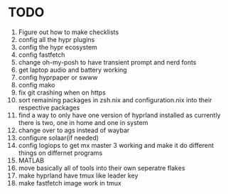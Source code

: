 # TODO
1. Figure out how to make checklists
2. config all the hypr plugins
3. config the hypr ecosystem
4. config fastfetch
5. change oh-my-posh to have transient prompt and nerd fonts
6. get laptop audio and battery working
7. config hyprpaper or swww
8. config mako
9. fix git crashing when on https
10. sort remaining packages in zsh.nix and configuration.nix into their respective packages
11. find a way to only have one version of hyprland installed as currently there is two, one in home and one in system
12. change over to ags instead of waybar
13. configure solaar(if needed)
14. config logiops to get mx master 3 working and make it do different things on differnet programs
15. MATLAB
16. move basically all of tools into their own seperatre flakes
17. make hyprland have tmux like leader key
18. make fastfetch image work in tmux
